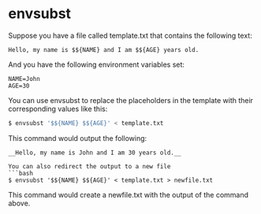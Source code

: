 envsubst
===
Suppose you have a file called template.txt that contains the following text:
```
Hello, my name is $${NAME} and I am $${AGE} years old.
```
And you have the following environment variables set:
```
NAME=John
AGE=30
```
You can use envsubst to replace the placeholders in the template with their corresponding values like this:
```bash
$ envsubst '$${NAME} $${AGE}' < template.txt
```
This command would output the following:
```
__Hello, my name is John and I am 30 years old.__

You can also redirect the output to a new file
```bash
$ envsubst '$${NAME} $${AGE}' < template.txt > newfile.txt
```
This command would create a newfile.txt with the output of the command above.
